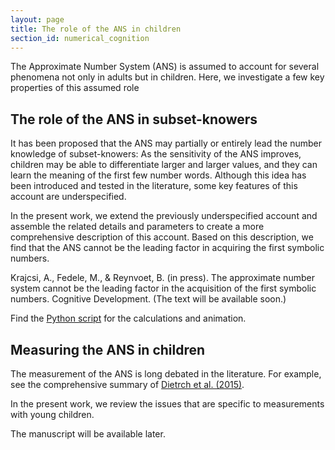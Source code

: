 ```yaml
---
layout: page
title: The role of the ANS in children
section_id: numerical_cognition
---
```


The Approximate Number System (ANS) is assumed to account for several phenomena not only in adults but in children. Here, we investigate a few key properties of this assumed role

## The role of the ANS in subset-knowers

It has been proposed that the ANS may partially or entirely lead the number knowledge of subset-knowers: As the sensitivity of the ANS improves, children may be able to differentiate larger and larger values, and they can learn the meaning of the first few number words. Although this idea has been introduced and tested in the literature, some key features of this account are underspecified.

In the present work, we extend the previously underspecified account and assemble the related details and parameters to create a more comprehensive description of this account. Based on this description, we find that the ANS cannot be the leading factor in acquiring the first symbolic numbers.

<i class='fa fa-file'></i> Krajcsi, A., Fedele, M., & Reynvoet, B. (in press). The approximate number system cannot be the leading factor in the acquisition of the first symbolic numbers. Cognitive Development. (The text will be available soon.)

<i class='fa fa-file-code-o'></i> Find the [Python script](https://osf.io/e8kmq/) for the calculations and animation.

## Measuring the ANS in children

The measurement of the ANS is long debated in the literature. For example, see the comprehensive summary of [Dietrch et al. (2015)](https://doi.org/10.3389/fpsyg.2015.00295).

In the present work, we review the issues that are specific to measurements with young children.

The manuscript will be available later.
